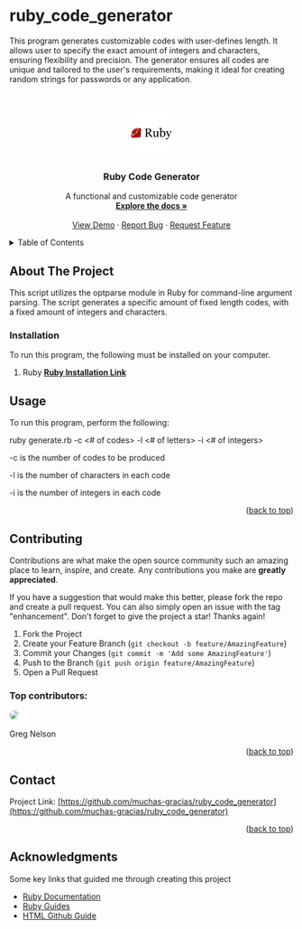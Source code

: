 # ruby_code_generator
This program generates customizable codes with user-defines length.  It allows user to specify the exact amount of integers and characters, ensuring flexibility and precision.  The generator ensures all codes are unique and tailored to the user's requirements, making it ideal for creating random strings for passwords or any application.








<!-- PROJECT LOGO -->
<br />


<!-- PROJECT LOGO -->
<br />
<div align="center">
  <a href="https://github.com/othneildrew/Best-README-Template">
    <img src="ruby.png" alt="Logo" width="80" height="80">
  </a>

  <h3 align="center">Ruby Code Generator</h3>

  <p align="center">
    A functional and customizable code generator
    <br />
    <a href="https://github.com/muchas-gracias/ruby_code_generator"><strong>Explore the docs »</strong></a>
    <br />
    <br />
    <a href="https://github.com/muchas-gracias/ruby_code_generator">View Demo</a>
    &middot;
    <a href="https://github.com/muchas-gracias/ruby_code_generator/issues/new?labels=bug&template=bug-report---.md">Report Bug</a>
    &middot;
    <a href="https://github.com/muchas-gracias/ruby_code_generator/issues/new?labels=enhancement&template=feature-request---.md">Request Feature</a>
  </p>
</div>

<!-- TABLE OF CONTENTS -->
<details>
  <summary>Table of Contents</summary>
  <ol>
    <li>
      <a href="#about-the-project">About The Project</a>
      <ul>
      <li><a href="#installation">Installation</a></li>
        </li>
      </ul>
    <li><a href="#usage">Usage</a></li>
    <li><a href="#contributing">Contributing</a></li>
    <li><a href="#contact">Contact</a></li>
    <li><a href="#acknowledgments">Acknowledgments</a></li>
  </ol>
</details>



<!-- ABOUT THE PROJECT -->
## About The Project


This script utilizes the optparse module in Ruby for command-line argument
parsing.  The script generates a specific amount of fixed length codes,
with a fixed amount of integers and characters.


### Installation

To run this program, the following must be installed on your computer.

1. Ruby   [**Ruby Installation Link**](https://www.ruby-lang.org/en/documentation/installation/)




<!-- USAGE EXAMPLES -->
## Usage
To run this program, perform the following:

ruby generate.rb -c <# of codes> -l <# of letters> -i <# of integers>

-c is the number of codes to be produced

-l is the number of characters in each code

-i is the number of integers in each code


<p align="right">(<a href="#readme-top">back to top</a>)</p>





<!-- CONTRIBUTING -->
## Contributing

Contributions are what make the open source community such an amazing place to learn, inspire, and create. Any contributions you make are **greatly appreciated**.

If you have a suggestion that would make this better, please fork the repo and create a pull request. You can also simply open an issue with the tag "enhancement".
Don't forget to give the project a star! Thanks again!

1. Fork the Project
2. Create your Feature Branch (`git checkout -b feature/AmazingFeature`)
3. Commit your Changes (`git commit -m 'Add some AmazingFeature'`)
4. Push to the Branch (`git push origin feature/AmazingFeature`)
5. Open a Pull Request

### Top contributors:

<img src="https://github.com/muchas-gracias.png" width="150" style="border-radius: 50%;">

Greg Nelson


<p align="right">(<a href="#readme-top">back to top</a>)</p>




<!-- CONTACT -->
## Contact

Project Link: [https://github.com/muchas-gracias/ruby_code_generator](https://github.com/muchas-gracias/ruby_code_generator)

<p align="right">(<a href="#readme-top">back to top</a>)</p>



<!-- ACKNOWLEDGMENTS -->
## Acknowledgments

Some key links that guided me through creating this project

* [Ruby Documentation](https://www.ruby-lang.org/en/documentation/)
* [Ruby Guides](https://www.rubyguides.com/)
* [HTML Github Guide](https://docs.github.com/en/get-started/writing-on-github/getting-started-with-writing-and-formatting-on-github/basic-writing-and-formatting-syntax)





